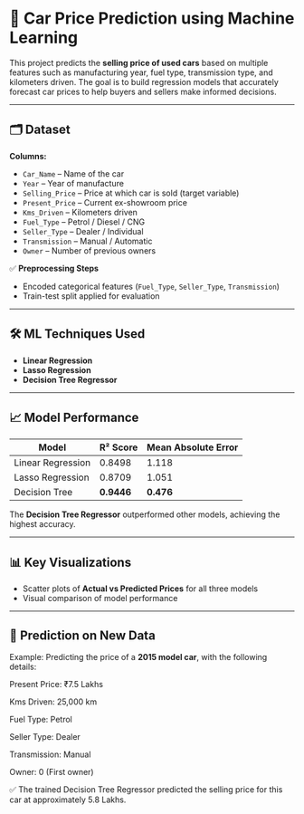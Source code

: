 # 🚗 Car Price Prediction using Machine Learning

This project predicts the **selling price of used cars** based on multiple features such as manufacturing year, fuel type, transmission type, and kilometers driven. The goal is to build regression models that accurately forecast car prices to help buyers and sellers make informed decisions.

---

## 🗂️ Dataset

**Columns:**
- `Car_Name` – Name of the car  
- `Year` – Year of manufacture  
- `Selling_Price` – Price at which car is sold (target variable)  
- `Present_Price` – Current ex-showroom price  
- `Kms_Driven` – Kilometers driven  
- `Fuel_Type` – Petrol / Diesel / CNG  
- `Seller_Type` – Dealer / Individual  
- `Transmission` – Manual / Automatic  
- `Owner` – Number of previous owners  

✅ **Preprocessing Steps**  
- Encoded categorical features (`Fuel_Type`, `Seller_Type`, `Transmission`)  
- Train-test split applied for evaluation  

---

## 🛠️ ML Techniques Used

- **Linear Regression**  
- **Lasso Regression**  
- **Decision Tree Regressor**  

---

## 📈 Model Performance

| Model               | R² Score | Mean Absolute Error |
|----------------------|----------|---------------------|
| Linear Regression    | 0.8498   | 1.118               |
| Lasso Regression     | 0.8709   | 1.051               |
| Decision Tree        | **0.9446** | **0.476**           |

The **Decision Tree Regressor** outperformed other models, achieving the highest accuracy.

---

## 📊 Key Visualizations

- Scatter plots of **Actual vs Predicted Prices** for all three models  
- Visual comparison of model performance  

---

## 🔮 Prediction on New Data

Example: Predicting the price of a **2015 model car**, with the following details:

Present Price: ₹7.5 Lakhs

Kms Driven: 25,000 km

Fuel Type: Petrol

Seller Type: Dealer

Transmission: Manual

Owner: 0 (First owner)

✅ The trained Decision Tree Regressor predicted the selling price for this car at approximately 5.8 Lakhs.
